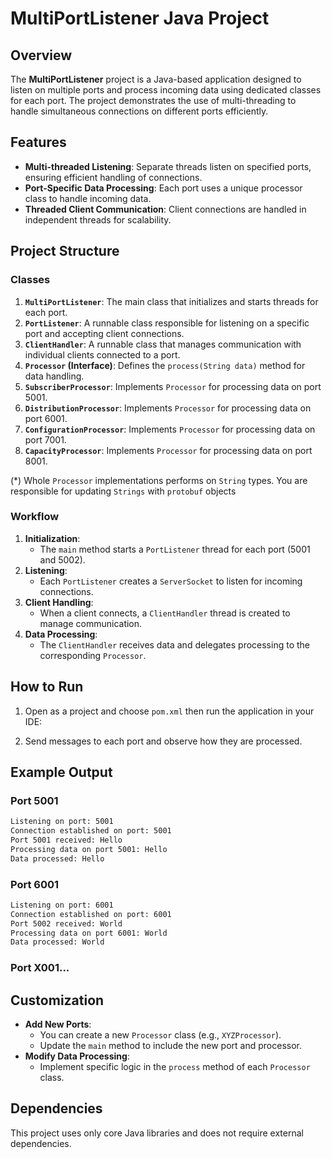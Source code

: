 # MultiPortListener Java Project

## Overview
The **MultiPortListener** project is a Java-based application designed to listen on multiple ports and process incoming data using dedicated classes for each port. The project demonstrates the use of multi-threading to handle simultaneous connections on different ports efficiently.

## Features
- **Multi-threaded Listening**: Separate threads listen on specified ports, ensuring efficient handling of connections.
- **Port-Specific Data Processing**: Each port uses a unique processor class to handle incoming data.
- **Threaded Client Communication**: Client connections are handled in independent threads for scalability.

## Project Structure
### Classes
1. **`MultiPortListener`**: The main class that initializes and starts threads for each port.
2. **`PortListener`**: A runnable class responsible for listening on a specific port and accepting client connections.
3. **`ClientHandler`**: A runnable class that manages communication with individual clients connected to a port.
4. **`Processor` (Interface)**: Defines the `process(String data)` method for data handling.
5. **`SubscriberProcessor`**: Implements `Processor` for processing data on port 5001.
6. **`DistributionProcessor`**: Implements `Processor` for processing data on port 6001.
7. **`ConfigurationProcessor`**: Implements `Processor` for processing data on port 7001.
8. **`CapacityProcessor`**: Implements `Processor` for processing data on port 8001.

(*) Whole `Processor` implementations performs on `String` types. You are responsible for updating `Strings` with `protobuf` objects 

### Workflow
1. **Initialization**:
   - The `main` method starts a `PortListener` thread for each port (5001 and 5002).
2. **Listening**:
   - Each `PortListener` creates a `ServerSocket` to listen for incoming connections.
3. **Client Handling**:
   - When a client connects, a `ClientHandler` thread is created to manage communication.
4. **Data Processing**:
   - The `ClientHandler` receives data and delegates processing to the corresponding `Processor`.

## How to Run
1. Open as a project and choose `pom.xml` then run the application in your IDE:

2. Send messages to each port and observe how they are processed.

## Example Output
### Port 5001
```sh
Listening on port: 5001
Connection established on port: 5001
Port 5001 received: Hello
Processing data on port 5001: Hello
Data processed: Hello
```

### Port 6001
```sh
Listening on port: 6001
Connection established on port: 6001
Port 5002 received: World
Processing data on port 6001: World
Data processed: World
```

### Port X001...

## Customization
- **Add New Ports**:
  - You can create a new `Processor` class (e.g., `XYZProcessor`).
  - Update the `main` method to include the new port and processor.
- **Modify Data Processing**:
  - Implement specific logic in the `process` method of each `Processor` class.

## Dependencies
This project uses only core Java libraries and does not require external dependencies.

